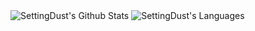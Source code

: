   <img src="https://github-readme-stats.vercel.app/api?username=SettingDust&title_color=e6e6fa&text_color=f8f8ff&bg_color=0,9696ea,add4e8&icon_color=f0f8ff&border_radius=16&hide_border=true&include_all_commits=true&show_icons=true&custom_title=Halo, here is SettingDust 😃" alt="SettingDust's Github Stats" />
  <img src="https://github-readme-stats.vercel.app/api/top-langs?username=SettingDust&title_color=e6e6fa&text_color=f8f8ff&bg_color=0,9696ea,add4e8&&border_radius=16&hide_border=true&custom_title=Languages&layout=compact&line_height=48" alt="SettingDust's Languages" />

